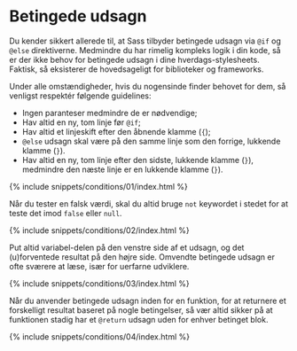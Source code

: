 
# Betingede udsagn

Du kender sikkert allerede til, at Sass tilbyder betingede udsagn via `@if` og `@else` direktiverne. Medmindre du har rimelig kompleks logik i din kode, så er der ikke behov for betingede udsagn i dine hverdags-stylesheets. Faktisk, så eksisterer de hovedsageligt for biblioteker og frameworks.

Under alle omstændigheder, hvis du nogensinde finder behovet for dem, så venligst respektér følgende guidelines:

* Ingen paranteser medmindre de er nødvendige;
* Hav altid en ny, tom linje før `@if`;
* Hav altid et linjeskift efter den åbnende klamme (`{`);
* `@else` udsagn skal være på den samme linje som den forrige, lukkende klamme (`}`).
* Hav altid en ny, tom linje efter den sidste, lukkende klamme (`}`), medmindre den næste linje er en lukkende klamme (`}`).

{% include snippets/conditions/01/index.html %}

Når du tester en falsk værdi, skal du altid bruge `not` keywordet i stedet for at teste det imod `false` eller `null`.

{% include snippets/conditions/02/index.html %}

Put altid variabel-delen på den venstre side af et udsagn, og det (u)forventede resultat på den højre side. Omvendte betingede udsagn er ofte sværere at læse, især for uerfarne udviklere.

{% include snippets/conditions/03/index.html %}

Når du anvender betingede udsagn inden for en funktion, for at returnere et forskelligt resultat baseret på nogle betingelser, så vær altid sikker på at funktionen stadig har et `@return` udsagn uden for enhver betinget blok.

{% include snippets/conditions/04/index.html %}
